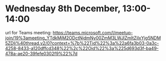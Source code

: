 # Wednesday 8th December, 13:00-14:00



url for Teams meeting: https://teams.microsoft.com/l/meetup-join/19%3ameeting_YTdkMjM2ODctNjdmNy00ZmM3LWJlZmItZjIxYjg5NDM5ZDli%40thread.v2/0?context=%7b%22Tid%22%3a%22a6fa3b03-0a3c-4258-8433-a120dffcd348%22%2c%22Oid%22%3a%225d693d3f-ba49-478a-ae20-39fefe0302f9%22%7d
